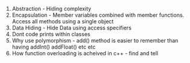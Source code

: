 1. Abstraction - Hiding complexity
2. Encapsulation - Member variables combined with member functions. Access all methods using a single object
3. Data Hiding - Hide Data using access specifiers
4. Dont code prints within classes 
5. Why use polymorphism - add() method is easier to remember than having addInt() addFloat() etc etc
6. How function overloading is acheived in c++ - find and tell
